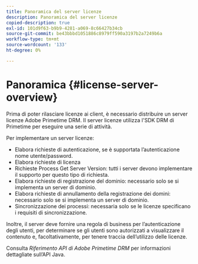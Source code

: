 ```yaml
---
title: Panoramica del server licenze
description: Panoramica del server licenze
copied-description: true
exl-id: 101d9f63-b9b9-4281-a069-8c66427b34cb
source-git-commit: be43bbbd1051886c8979ff590a3197b2a7249b6a
workflow-type: tm+mt
source-wordcount: '133'
ht-degree: 0%

---
```


# Panoramica {#license-server-overview}

Prima di poter rilasciare licenze ai client, è necessario distribuire un server licenze Adobe Primetime DRM. Il server licenze utilizza l&#39;SDK DRM di Primetime per eseguire una serie di attività.

Per implementare un server licenze:

* Elabora richieste di autenticazione, se è supportata l’autenticazione nome utente/password.
* Elabora richieste di licenza
* Richieste Process Get Server Version: tutti i server devono implementare il supporto per questo tipo di richiesta.
* Elabora richieste di registrazione del dominio: necessario solo se si implementa un server di dominio.
* Elabora richieste di annullamento della registrazione dei domini: necessario solo se si implementa un server di dominio.
* Sincronizzazione dei processi: necessaria solo se le licenze specificano i requisiti di sincronizzazione.

Inoltre, il server deve fornire una regola di business per l’autenticazione degli utenti, per determinare se gli utenti sono autorizzati a visualizzare il contenuto e, facoltativamente, per tenere traccia dell’utilizzo delle licenze.

Consulta *Riferimento API di Adobe Primetime DRM* per informazioni dettagliate sull’API Java.
